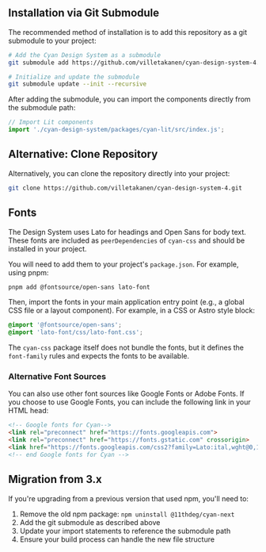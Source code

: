 ## Installation via Git Submodule

The recommended method of installation is to add this repository as a git submodule to your project:

```zsh
# Add the Cyan Design System as a submodule
git submodule add https://github.com/villetakanen/cyan-design-system-4.git cyan-design-system

# Initialize and update the submodule
git submodule update --init --recursive
```

After adding the submodule, you can import the components directly from the submodule path:

```javascript
// Import Lit components
import './cyan-design-system/packages/cyan-lit/src/index.js';
```

## Alternative: Clone Repository

Alternatively, you can clone the repository directly into your project:

```zsh
git clone https://github.com/villetakanen/cyan-design-system-4.git
```

## Fonts

The Design System uses Lato for headings and Open Sans for body text. These fonts are included as `peerDependencies` of `cyan-css` and should be installed in your project.

You will need to add them to your project's `package.json`. For example, using pnpm:

```bash
pnpm add @fontsource/open-sans lato-font
```

Then, import the fonts in your main application entry point (e.g., a global CSS file or a layout component). For example, in a CSS or Astro style block:

```css
@import '@fontsource/open-sans';
@import 'lato-font/css/lato-font.css';
```

The `cyan-css` package itself does not bundle the fonts, but it defines the `font-family` rules and expects the fonts to be available.

### Alternative Font Sources

You can also use other font sources like Google Fonts or Adobe Fonts. If you choose to use Google Fonts, you can include the following link in your HTML head:

```html
<!-- Google fonts for Cyan-->
<link rel="preconnect" href="https://fonts.googleapis.com">
<link rel="preconnect" href="https://fonts.gstatic.com" crossorigin>
<link href="https://fonts.googleapis.com/css2?family=Lato:ital,wght@0,100;0,300;0,400;0,700;0,900;1,100;1,300;1,400;1,700;1,900&family=Open+Sans:ital,wght@0,300;0,400;0,500;0,600;0,700;0,800;1,300;1,400;1,500;1,600;1,700;1,800&family=Roboto+Mono:wght@500&display=swap" rel="stylesheet">
<!-- end Google fonts for Cyan -->
```

## Migration from 3.x

If you're upgrading from a previous version that used npm, you'll need to:

1. Remove the old npm package: `npm uninstall @11thdeg/cyan-next`
2. Add the git submodule as described above
3. Update your import statements to reference the submodule path
4. Ensure your build process can handle the new file structure
